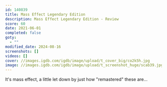 ```yaml
---
id: 140839
title: Mass Effect Legendary Edition
description: Mass Effect Legendary Edition - Review
score: 60
date: 2021-06-01
completed: false
goty:
  - ""
modified_date: 2024-08-16
screenshots: []
videos: []
cover: //images.igdb.com/igdb/image/upload/t_cover_big/co2k5h.jpg
image: //images.igdb.com/igdb/image/upload/t_screenshot_huge/scab39.jpg
---
```

It's mass effect, a little let down by just how "remastered" these are...